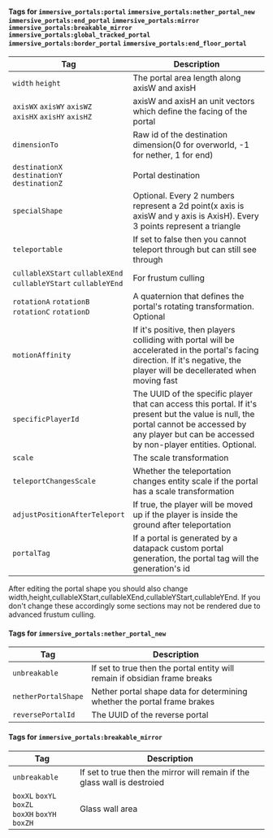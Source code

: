 #### Tags for `immersive_portals:portal` `immersive_portals:nether_portal_new` `immersive_portals:end_portal` `immersive_portals:mirror` `immersive_portals:breakable_mirror` `immersive_portals:global_tracked_portal`  `immersive_portals:border_portal` `immersive_portals:end_floor_portal`
|Tag|Description|
|-|-|
|`width` `height`|The portal area length along axisW and axisH|
|`axisWX` `axisWY` `axisWZ` <br> `axisHX` `axisHY` `axisHZ`|axisW and axisH an unit vectors which define the facing of the portal|
|`dimensionTo`|Raw id of the destination dimension(0 for overworld, -1 for nether, 1 for end)|
|`destinationX` <br> `destinationY` <br> `destinationZ`|Portal destination|
|`specialShape`|Optional. Every 2 numbers represent a 2d point(x axis is axisW and y axis is AxisH). Every 3 points represent a triangle|
|`teleportable`|If set to false then you cannot teleport through but can still see through|
|`cullableXStart` `cullableXEnd` <br> `cullableYStart` `cullableYEnd`|For frustum culling|
|`rotationA` `rotationB` <br> `rotationC` `rotationD`|A quaternion that defines the portal's rotating transformation. Optional|
|`motionAffinity`|If it's positive, then players colliding with portal will be accelerated in the portal's facing direction. If it's negative, the player will be decellerated when moving fast|
|`specificPlayerId`|The UUID of the specific player that can access this portal. If it's present but the value is null, the portal cannot be accessed by any player but can be accessed by non-player entities. Optional.|
|`scale`|The scale transformation|
|`teleportChangesScale`|Whether the teleportation changes entity scale if the portal has a scale transformation|
|`adjustPositionAfterTeleport`|If true, the player will be moved up if the player is inside the ground after teleportation|
|`portalTag`|If a portal is generated by a datapack custom portal generation, the portal tag will the generation's id|

After editing the portal shape you should also change width,height,cullableXStart,cullableXEnd,cullableYStart,cullableYEnd.
If you don't change these accordingly some sections may not be rendered due to advanced frustum culling.

#### Tags for `immersive_portals:nether_portal_new`
|Tag|Description|
|-|-|
|`unbreakable`|If set to true then the portal entity will remain if obsidian frame breaks|
|`netherPortalShape`|Nether portal shape data for determining whether the portal frame brakes|
|`reversePortalId`|The UUID of the reverse portal|

#### Tags for `immersive_portals:breakable_mirror`
|Tag|Description|
|-|-|
|`unbreakable`|If set to true then the mirror will remain if the glass wall is destroied|
|`boxXL` `boxYL` `boxZL` <br> `boxXH` `boxYH` `boxZH`|Glass wall area|

